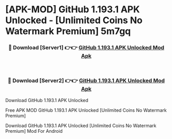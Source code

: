 # [APK-MOD] GitHub 1.193.1 APK Unlocked - [Unlimited Coins No Watermark Premium] 5m7gq



<div align="center">
<h3>🔴 Download [Server1] 👉👉 <a href="https://momento.my/?title=GitHub_1.193.1_APK_Unlocked">GitHub 1.193.1 APK Unlocked Mod Apk</a></h3><br>

<h3>🔴 Download [Server2] 👉👉 <a href="https://momento.my/?title=GitHub_1.193.1_APK_Unlocked">GitHub 1.193.1 APK Unlocked Mod Apk</a></h3>
</div>



Download GitHub 1.193.1 APK Unlocked 

Free APK MOD GitHub 1.193.1 APK Unlocked [Unlimited Coins No Watermark Premium]

Download GitHub 1.193.1 APK Unlocked [Unlimited Coins No Watermark Premium] Mod For Android
